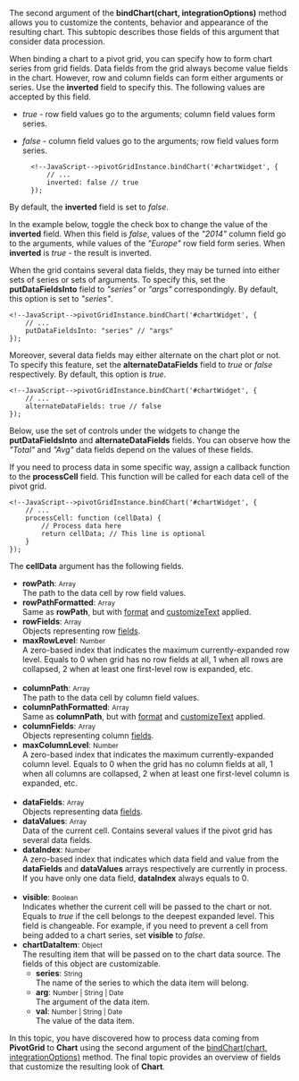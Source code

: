 The second argument of the **bindChart(chart, integrationOptions)** method allows you to customize the contents, behavior and appearance of the resulting chart. This subtopic describes those fields of this argument that consider data procession.

When binding a chart to a pivot grid, you can specify how to form chart series from grid fields. Data fields from the grid always become value fields in the chart. However, row and column fields can form either arguments or series. Use the **inverted** field to specify this. The following values are accepted by this field.

- *true* - row field values go to the arguments; column field values form series.   
- *false* - column field values go to the arguments; row field values form series.

        <!--JavaScript-->pivotGridInstance.bindChart('#chartWidget', {
            // ...
            inverted: false // true
        });

By default, the **inverted** field is set to *false*.
  
In the example below, toggle the check box to change the value of the **inverted** field. When this field is *false*, values of the *"2014"* column field go to the arguments, while values of the *"Europe"* row field form series. When **inverted** is *true* - the result is inverted.

<div class="simulator-desktop-container" data-view="/Content/Applications/16_1/DataVisualization/Guides/GridChartIntegration/inverted.html, /Content/Applications/16_1/DataVisualization/Guides/GridChartIntegration/inverted.js"></div>

When the grid contains several data fields, they may be turned into either sets of series or sets of arguments. To specify this, set the **putDataFieldsInto** field to *"series"* or *"args"* correspondingly. By default, this option is set to *"series"*.

    <!--JavaScript-->pivotGridInstance.bindChart('#chartWidget', {
        // ...
        putDataFieldsInto: "series" // "args"
    });
        
Moreover, several data fields may either alternate on the chart plot or not. To specify this feature, set the **alternateDataFields** field to *true* or *false* respectively. By default, this option is *true*.

    <!--JavaScript-->pivotGridInstance.bindChart('#chartWidget', {
        // ...
        alternateDataFields: true // false
    });

Below, use the set of controls under the widgets to change the **putDataFieldsInto** and **alternateDataFields** fields. You can observe how the *"Total"* and *"Avg"* data fields depend on the values of these fields.

<div class="simulator-desktop-container" data-view="/Content/Applications/16_1/DataVisualization/Guides/GridChartIntegration/dataFieldsLayout.html, /Content/Applications/16_1/DataVisualization/Guides/GridChartIntegration/dataFieldsLayout.js"></div>

If you need to process data in some specific way, assign a callback function to the **processCell** field. This function will be called for each data cell of the pivot grid.

    <!--JavaScript-->pivotGridInstance.bindChart('#chartWidget', {
        // ...
        processCell: function (cellData) {
            // Process data here
            return cellData; // This line is optional
        }
    });
    
The **cellData** argument has the following fields.

- **rowPath**: <span style="font-size:12px">Array</span>    
The path to the data cell by row field values.
- **rowPathFormatted**: <span style="font-size:12px">Array</span>   
Same as **rowPath**, but with [format](/api-reference/30%20Data%20Layer/PivotGridDataSource/1%20Configuration/fields/format.md '/Documentation/ApiReference/Data_Layer/PivotGridDataSource/Configuration/fields/#format') and [customizeText](/api-reference/30%20Data%20Layer/PivotGridDataSource/1%20Configuration/fields/customizeText.md '/Documentation/ApiReference/Data_Layer/PivotGridDataSource/Configuration/fields/#customizeText') applied.
- **rowFields**: <span style="font-size:12px">Array</span>      
Objects representing row [fields](/api-reference/30%20Data%20Layer/PivotGridDataSource/1%20Configuration/fields '/Documentation/ApiReference/Data_Layer/PivotGridDataSource/Configuration/fields/').     
- **maxRowLevel**: <span style="font-size:12px">Number</span>      
A zero-based index that indicates the maximum currently-expanded row level. Equals to 0 when grid has no row fields at all, 1 when all rows are collapsed, 2 when at least one first-level row is expanded, etc.
<br/><br/>
- **columnPath**: <span style="font-size:12px">Array</span>     
The path to the data cell by column field values.
- **columnPathFormatted**: <span style="font-size:12px">Array</span>     
Same as **columnPath**, but with [format](/api-reference/30%20Data%20Layer/PivotGridDataSource/1%20Configuration/fields/format.md '/Documentation/ApiReference/Data_Layer/PivotGridDataSource/Configuration/fields/#format') and [customizeText](/api-reference/30%20Data%20Layer/PivotGridDataSource/1%20Configuration/fields/customizeText.md '/Documentation/ApiReference/Data_Layer/PivotGridDataSource/Configuration/fields/#customizeText') applied.   
- **columnFields**: <span style="font-size:12px">Array</span>       
Objects representing column [fields](/api-reference/30%20Data%20Layer/PivotGridDataSource/1%20Configuration/fields '/Documentation/ApiReference/Data_Layer/PivotGridDataSource/Configuration/fields/').
- **maxColumnLevel**: <span style="font-size:12px">Number</span>       
A zero-based index that indicates the maximum currently-expanded column level. Equals to 0 when the grid has no column fields at all, 1 when all columns are collapsed, 2 when at least one first-level column is expanded, etc.
<br/><br/>
- **dataFields**: <span style="font-size:12px">Array</span>     
Objects representing data [fields](/api-reference/30%20Data%20Layer/PivotGridDataSource/1%20Configuration/fields '/Documentation/ApiReference/Data_Layer/PivotGridDataSource/Configuration/fields/').
- **dataValues**: <span style="font-size:12px">Array</span>     
Data of the current cell. Contains several values if the pivot grid has several data fields.
- **dataIndex**: <span style="font-size:12px">Number</span>        
A zero-based index that indicates which data field and value from the **dataFields** and **dataValues** arrays respectively are currently in process. If you have only one data field, **dataIndex** always equals to 0.
<br/><br/>
- **visible**: <span style="font-size:12px">Boolean</span>      
Indicates whether the current cell will be passed to the chart or not. Equals to *true* if the cell belongs to the deepest expanded level. This field is changeable. For example, if you need to prevent a cell from being added to a chart series, set **visible** to *false*.
- **chartDataItem**: <span style="font-size:12px">Object</span>     
The resulting item that will be passed on to the chart data source. The fields of this object are customizable.
    * **series**: <span style="font-size:12px">String</span>        
    The name of the series to which the data item will belong.
    * **arg**: <span style="font-size:12px">Number | String | Date</span>       
    The argument of the data item.
    * **val**: <span style="font-size:12px">Number | String | Date</span>      
    The value of the data item.
    
In this topic, you have discovered how to process data coming from **PivotGrid** to **Chart** using the second argument of the [bindChart(chart, integrationOptions)](/api-reference/10%20UI%20Widgets/dxPivotGrid/3%20Methods/bindChart(chart_integrationOptions).md '/Documentation/ApiReference/UI_Widgets/dxPivotGrid/Methods/#bindChartchart_integrationOptions') method. The final topic provides an overview of fields that customize the resulting look of **Chart**.